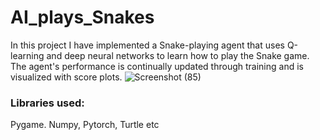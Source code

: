 # AI_plays_Snakes
In this project I have implemented a Snake-playing agent that uses Q-learning and deep neural networks to learn how to play the Snake game. The agent's performance is continually updated through training and is visualized with score plots.
![Screenshot (85)](https://user-images.githubusercontent.com/38325828/179283798-0e2e1092-14e4-4ffe-b097-a498173aa9e6.png)
### Libraries used:
Pygame. Numpy, Pytorch, Turtle etc
